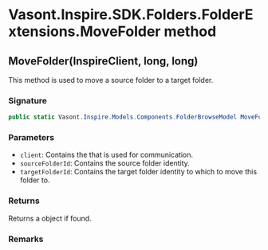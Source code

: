 # Vasont.Inspire.SDK.Folders.FolderExtensions.MoveFolder method
## MoveFolder(InspireClient, long, long)
This method is used to move a source folder to a target folder.

### Signature
```csharp
public static Vasont.Inspire.Models.Components.FolderBrowseModel MoveFolder(InspireClient client, long sourceFolderId, long targetFolderId)
```
### Parameters
- `client`: Contains the  that is used for communication.
- `sourceFolderId`: Contains the source folder identity.
- `targetFolderId`: Contains the target folder identity to which to move this folder to.

### Returns
Returns a  object if found.
### Remarks

